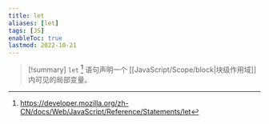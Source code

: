 ```yaml
---
title: let
aliases: [let]
tags: [JS]
enableToc: true
lastmod: 2022-10-21
---
```


> [!summary]
> `let` [^1] 语句声明一个 [[JavaScript/Scope/block|块级作用域]] 内可见的局部变量。

[^1]: <https://developer.mozilla.org/zh-CN/docs/Web/JavaScript/Reference/Statements/let>
